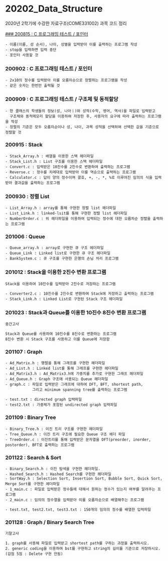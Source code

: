 # 20202_Data_Structure
2020년 2학기에 수강한 자료구조(COME331002) 과목 코드 정리



[### 200815 : C 프로그래밍 테스트 / 포인터](https://github.com/bh2980/20202_DataStructure/tree/main/200815)
```
- 이름(이름, 성 순서), 나이, 성별을 입력받아 이를 출력하는 프로그램 작성
- stop을 입력하면 입력 중단
- 포인터 사용할 것
```
### 200902 : C 프로그래밍 테스트 / 포인터
```
- 2x10의 정수를 입력받아 이를 오름차순으로 정렬하는 프로그램을 작성
- 같은 숫자는 한번만 출력될 것
```
### 200909 : C 프로그래밍 테스트 / 구조체 및 동적할당
```
- 한 클래스의 학생들의 정보(성, 나아ㅣ)와 성적(수학, 영어, 역사)을 파일로 입력받고 
  구조체와 동적메모리 할당을 이용하여 저장한 후, 사용자의 요구에 따라 출력하는 프로그램을 작성
- 정렬의 기준은 모두 오름차순이나 성, 나이, 과목 성적을 선택하여 선택한 값을 기준으로 정렬할 것
```
### 200915 : Stack
```
- Stack_Array.h : 배열을 이용한 스택 헤더파일
- Stack_List.h : List 구조를 이용한 스택 헤더파일
- Convert.c : 입력받은 10진수를 2진수로 변환하여 출력하는 프로그램
- Reverse.c : 정수를 차례대로 입력받아 이를 역순으로 출력하는 프로그램
- Calculator.c : 답이 양의 정수이며 괄호, +, -, *, %로 이루어진 임의의 식을 입력받아 결과값을 출력하는 프로그램
```
### 200930 : 정렬 List
```
- List_Array.h : array를 통해 구현한 정렬 list 헤더파일
- List_Link.h : linked-lsit를 통해 구현한 정렬 list 헤더파일
- NumberOrder.c : 위 헤더파일을 이용하여 입력되는 정수에 대한 오름차순 정렬을 출력하는 프로그램
```
### 201006 : Queue
```
- Queue_array.h : array로 구현한 큐 구조 헤더파일
- Queue_Link : Linked list로 구현한 큐 구조 헤더파일
- BankSystem.c : 큐 구조를 구현한 은행의 손님 처리 프로그램
```
### 201012 : Stack을 이용한 2진수 변환 프로그램
```
Stack을 이용하여 10진수를 입력받아 2진수로 저장하는 프로그램

- Converter2.c : 10진수를 2진수로 변환하여 Stack에 저장하고 출력하는 프로그램
- Stack_Link.h : Linked List로 구현된 Stack 구조 헤더파일
```
### 201023 : Stack과 Queue를 이용한 10진수 8진수 변환 프로그램
```
중간고사

Stack과 Queue를 사용하여 10진수를 8진수로 변환하는 프로그램
8진수 변환 시 Stack 구조를 사용하고 이를 Queue에 저장함
```
### 201107 : Graph
```
- Ad_Matrix.h : 행렬을 통해 그래프를 구현한 헤더파일
- Ad_List.h : Linked list를 통해 그래프를 구현한 헤더파일
- Ad_Matrix3.h : Ad_Matrix3.h에 가중치를 추가로 구현한 그래프 헤더파일
- Ad_Queue.h : Graph 구조에 사용되는 Queue 헤더파일
- graph.c : 파일로 입력받은 그래프에 대하여 DFT, BFT, shortest path,
            그리고 minimum spanning tree를 출력하는 프로그램

- test.txt : directed graph 입력파일
- test2.txt : 가중체가 포함된 undirected graph 입력파일
```
### 201109 : Binary Tree
```
- Binary_Tree.h : 이진 트리 구조를 구현한 헤더파일
- Tree_Queue.h : 이진 트리 구조에 필요한 Queue 구조 헤더 파일
- TreeOrder.c : 이진트리를 통해 입력받은 문자열을 DFT(preorder, inorder, postorder), BFT로 출력하는 프로그램
```
### 201122 : Search & Sort
```
- Binary_Search.h : 이진 탐색을 구현한 헤더파일.
- Hashed_Search.h : Hashed Search를 구현한 헤더파일
- SortWay.h : Selection Sort, Insertion Sort, Bubble Sort, Quick Sort, Merge Sort를 구현한 헤더파일
- 1_main.c : 파일로 입력받은 정수들에 대해서 원하는 정수가 있는지 여부를 알려주는 프로그램
- 2_main.c : 임의의 정수열을 입력받아 이를 오름차순으로 배열해주는 프로그램

- test.txt, test2.txt, test3.txt : 150개의 임의의 정수를 배열한 입력파일
```
### 201128 : Graph / Binary Search Tree
```
기말고사

1. graph를 사용해 파일로 입력받고 shortest path를 구하는 과정을 출력하시오.
2. generic coding을 이용하여 bst를 구현하고 string의 길이를 기준으로 저장하시오. (감점 5점 : Delete 구현 안됨)
```
